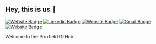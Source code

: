 ## Hey, this is us 👋

[![Website Badge](https://img.shields.io/badge/-proxfield-000000?style=flat&logo=Github&logoColor=white&link=https://github.com/proxfield)](https://github.com/proxfield)
[![Linkedin Badge](https://img.shields.io/badge/-proxfield-blue?style=flat&logo=Linkedin&logoColor=white&link=https://www.linkedin.com/company/proxfield/)](https://www.linkedin.com/company/proxfield/)
[![Website Badge](https://img.shields.io/badge/-proxfield.com-7AB900?style=flat&logo=Google-Chrome&logoColor=white&link=https://proxfield.com)](https://marcoaslima.com)
[![Gmail Badge](https://img.shields.io/badge/-hello@proxfield.com-c14438?style=flat&logo=Gmail&logoColor=white&link=mailto:hello@proxfield.com)](mailto:hello@proxfield.com)
[![Website Badge](https://img.shields.io/badge/-proxfield-004880?style=flat&logo=Nuget&logoColor=white&link=https://www.nuget.org/profiles/Proxfield)](https://www.nuget.org/profiles/Proxfield)


Welcome to the Proxfield GitHub!
